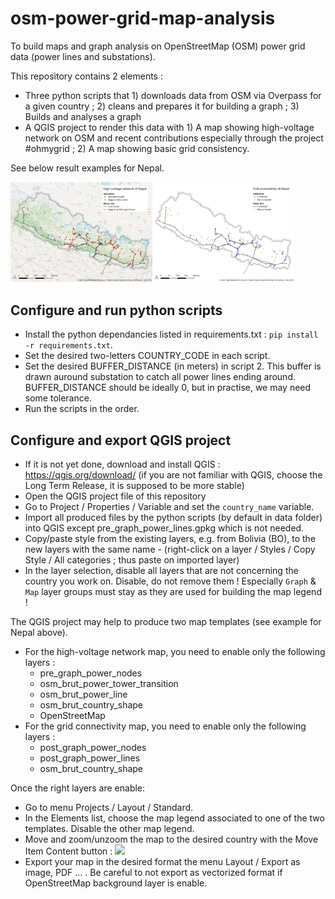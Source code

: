 # osm-power-grid-map-analysis
To build maps and graph analysis on OpenStreetMap (OSM) power grid data (power lines and substations).

This repository contains 2 elements :

* Three python scripts that 1) downloads data from OSM via Overpass for a given country ; 2) cleans and prepares it for building a graph ; 3) Builds and analyses a graph
* A QGIS project to render this data with 1) A map showing high-voltage network on OSM and recent contributions especially through the project #ohmygrid ; 2) A map showing basic grid consistency.

See below result examples for Nepal.

<img alt="Nepal high-voltage network" src="export/NP/high-voltage-network.png" width="45%"><img alt="Nepal progress map" src="export/NP/grid-connectivity.png" width="45%">

## Configure and run python scripts

* Install the python dependancies listed in requirements.txt : `pip install -r requirements.txt`.
* Set the desired two-letters COUNTRY_CODE in each script.
* Set the desired BUFFER_DISTANCE (in meters) in script 2. This buffer is drawn auround substation to catch all power lines ending around. BUFFER_DISTANCE should be ideally 0, but in practise, we may need some tolerance.
* Run the scripts in the order.


## Configure and export QGIS project

* If it is not yet done, download and install QGIS : https://qgis.org/download/ (if you are not familiar with QGIS, choose the Long Term Release, it is supposed to be more stable)
* Open the QGIS project file of this repository
* Go to Project / Properties / Variable and set the `country_name` variable.
* Import all produced files by the python scripts (by default in data folder) into QGIS except pre_graph_power_lines.gpkg which is not needed.
* Copy/paste style from the existing layers, e.g. from Bolivia (BO), to the new layers with the same name - (right-click on a layer / Styles / Copy Style / All categories ; thus paste on imported layer)
* In the layer selection, disable all layers that are not concerning the country you work on. Disable, do not remove them ! Especially `Graph` & `Map` layer groups must stay as they are used for building the map legend !

The QGIS project may help to produce two map templates (see example for Nepal above).

* For the high-voltage network map, you need to enable only the following layers :
    * pre_graph_power_nodes
    * osm_brut_power_tower_transition
    * osm_brut_power_line
    * osm_brut_country_shape
    * OpenStreetMap
* For the grid connectivity map, you need to enable only the following layers :
    * post_graph_power_nodes
    * post_graph_power_lines
    * osm_brut_country_shape

Once the right layers are enable:

* Go to menu Projects / Layout / Standard.
* In the Elements list, choose the map legend associated to one of the two templates. Disable the other map legend.
* Move and zoom/unzoom the map to the desired country with the Move Item Content button : <img src="https://docs.qgis.org/3.40/fr/_images/mActionMoveItemContent.png" width="20px">
* Export your map in the desired format the menu Layout / Export as image, PDF ... . Be careful to not export as vectorized format if OpenStreetMap background layer is enable.


